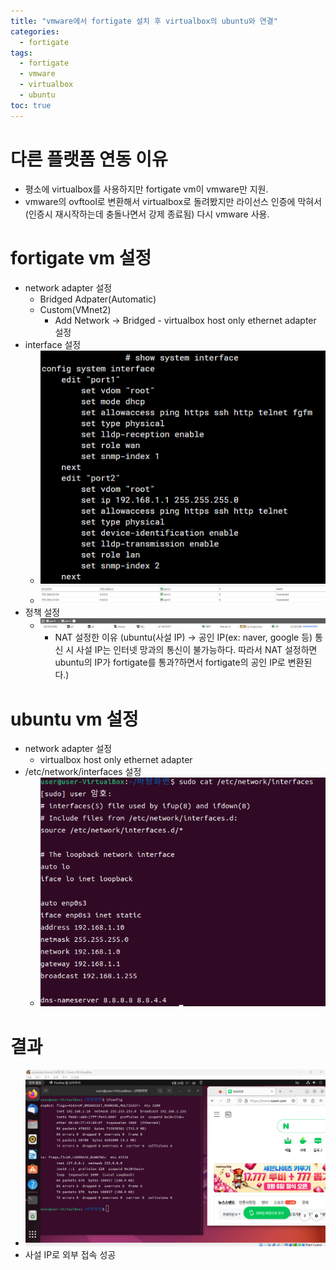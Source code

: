 ```yaml
---
title: "vmware에서 fortigate 설치 후 virtualbox의 ubuntu와 연결"
categories: 
  - fortigate
tags:
  - fortigate
  - vmware
  - virtualbox
  - ubuntu
toc: true
---
```

# 다른 플랫폼 연동 이유
- 평소에 virtualbox를 사용하지만 fortigate vm이 vmware만 지원.
- vmware의 ovftool로 변환해서 virtualbox로 돌려봤지만 라이선스 인증에 막혀서(인증시 재시작하는데 충돌나면서 강제 종료됨) 다시 vmware 사용.
# fortigate vm 설정
- network adapter 설정
    - Bridged Adpater(Automatic)
    - Custom(VMnet2)
        - Add Network -> Bridged - virtualbox host only ethernet adapter 설정
- interface 설정
    - ![img](/assets/images/fortivm.png)
    - ![img](/assets/images/forti2.png)
- 정책 설정
    - ![img](/assets/images/forti1.png)
        - NAT 설정한 이유 (ubuntu(사설 IP) -> 공인 IP(ex: naver, google 등) 통신 시 사설 IP는 인터넷 망과의 통신이 불가능하다. 따라서 NAT 설정하면 ubuntu의 IP가 fortigate를 통과?하면서 fortigate의 공인 IP로 변환된다.)
# ubuntu vm 설정
- network adapter 설정
    - virtualbox host only ethernet adapter
- /etc/network/interfaces 설정
    - ![img](/assets/images/ubuntu.png)
# 결과
 - ![img](/assets/images/ubuntufinal.png)
 - 사설 IP로 외부 접속 성공